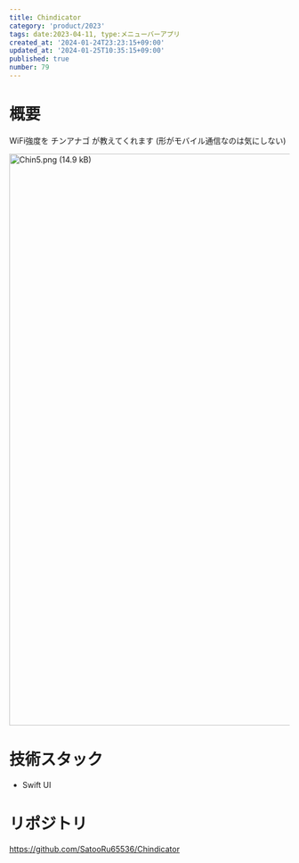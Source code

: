 ```yaml
---
title: Chindicator
category: 'product/2023'
tags: date:2023-04-11, type:メニューバーアプリ
created_at: '2024-01-24T23:23:15+09:00'
updated_at: '2024-01-25T10:35:15+09:00'
published: true
number: 79
---
```


# 概要
WiFi強度を チンアナゴ が教えてくれます
(形がモバイル通信なのは気にしない)

<img width="1025" alt="Chin5.png (14.9 kB)" src="/images/articles/79/654c8126-fdd7-4969-a2d5-f3e9a94c8490.webp">

# 技術スタック
- Swift UI

# リポジトリ
https://github.com/SatooRu65536/Chindicator

